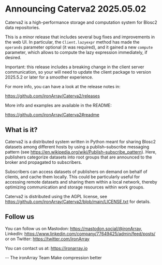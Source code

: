 Announcing Caterva2 2025.05.02
==============================

Caterva2 is a high-performance storage and computation system for
Blosc2 data repositories.

This is a minor release that includes several bug fixes and
improvements in the web UI.  In particular, the `Client.lazyexpr`
method has made the `operands` parameter optional (it was required),
and it gained a new `compute` parameter, which allows to compute the
lazy expression immediately, if desired.

Important: this release includes a breaking change in the client server
communication, so your will need to update the client package to
version 2025.5.2 or later for a smoother experience.

For more info, you can have a look at the release notes in:

https://github.com/ironArray/Caterva2/releases

More info and examples are available in the README:

https://github.com/ironArray/Caterva2#readme

## What is it?

Caterva2 is a distributed system written in Python meant for sharing Blosc2
datasets among different hosts by using a publish–subscribe messaging pattern
(see https://en.wikipedia.org/wiki/Publish–subscribe_pattern).  Here,
publishers categorize datasets into root groups that are announced to the
broker and propagated to subscribers.

Subscribers can access datasets of publishers on demand on behalf of clients,
and cache them locally. This could be particularly useful for accessing remote
datasets and sharing them within a local network, thereby optimizing
communication and storage resources within work groups.

Caterva2 is distributed using the AGPL license, see
https://github.com/ironArray/Caterva2/blob/main/LICENSE.txt
for details.

## Follow us

You can follow us on Mastodon: https://mastodon.social/@ironArray,
LinkedIn: https://www.linkedin.com/company/77649425/admin/feed/posts/
or on Twitter: https://twitter.com/ironArray

You can contact us at: https://ironarray.io


-- The ironArray Team
   Make compression better

